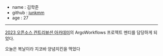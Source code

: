 - name : 김학준
- github : [junkmm](https://github.com/junkmm)
- age : 27

---
[2023 오픈소스 컨트리뷰션 아카데미](https://www.oss.kr/ossca_23_projects/show/f0db6627-fba2-40e3-ac42-9e9acd00340f)의 ArgoWorkflows 프로젝트 멘티를 담당하게 되었다.

오늘은 복날이라 지코바 양념치킨을 먹었다
